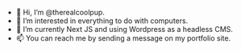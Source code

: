 - 👋 Hi, I’m @therealcoolpup.
- 👀 I’m interested in everything to do with computers.
- 🌱 I’m currently Next JS and using Wordpress as a headless CMS.
- 📫 You can reach me by sending a message on my portfolio site.
